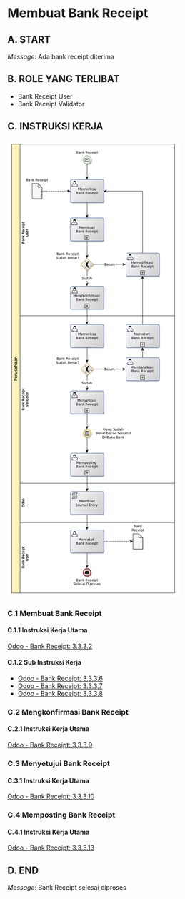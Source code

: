 # Membuat Bank Receipt

## <a name="input">A. START</a>

*Message*: Ada bank receipt diterima

## <a name="role">B. ROLE YANG TERLIBAT</a>

* Bank Receipt User
* Bank Receipt Validator

## <a name="instruksi">C. INSTRUKSI KERJA</a>

![](../img/prosedur-kerja/memproses-bank-receipt.png)

### C.1 Membuat Bank Receipt

#### C.1.1 Instruksi Kerja Utama

[Odoo - Bank Receipt: 3.3.3.2](../transaksi/bank-receipt/membuat.md)

#### C.1.2 Sub Instruksi Kerja

* [Odoo - Bank Receipt: 3.3.3.6](../transaksi/bank-receipt/membuat-detail-manual.md)
* [Odoo - Bank Receipt: 3.3.3.7](../transaksi/bank-receipt/line-modifikasi.md)
* [Odoo - Bank Receipt: 3.3.3.8](../transaksi/bank-receipt/line-hapus.md)

### C.2 Mengkonfirmasi Bank Receipt

#### C.2.1 Instruksi Kerja Utama

[Odoo - Bank Receipt: 3.3.3.9](../transaksi/bank-receipt/konfirmasi.md)

### C.3 Menyetujui Bank Receipt

#### C.3.1 Instruksi Kerja Utama

[Odoo - Bank Receipt: 3.3.3.10](../transaksi/bank-receipt/approve.md)

### C.4 Memposting Bank Receipt

#### C.4.1 Instruksi Kerja Utama

[Odoo - Bank Receipt: 3.3.3.13](../transaksi/bank-receipt/post.md)

## <a name="input">D. END</a>

*Message*: Bank Receipt selesai diproses
